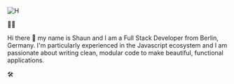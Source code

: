 ![H](/Users/shaunmartin/Pictures/Canva/H.png)



🙋‍♂️

Hi there 👋 my name is Shaun and I am a Full Stack Developer from Berlin, Germany. I'm particularly experienced in the Javascript ecosystem and I am passionate about writing clean, modular code to make beautiful, functional applications.

🛠

